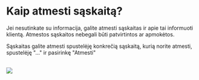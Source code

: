 # Kaip atmesti sąskaitą?

Jei nesutinkate su informacija, galite atmesti sąskaitas ir apie tai informuoti klientą. Atmestos sąskaitos nebegali būti patvirtintos ar apmokėtos.

Sąskaitas galite atmesti spustelėję konkrečią sąskaitą, kurią norite atmesti, spustelėję "..." ir pasirinkę "Atmesti"\
​

[![](https://downloads.intercomcdn.com/i/o/1121800086/cd144b413f4ece5458095379/image.png?expires=1751479200\&signature=704bce720d8f8532f2c05f1777eb5adb235f1b23a0c9ee4b209873051d9179b3\&req=dSElF8F%2BnYFXX%2FMW3nq%2BgVRcZu0KdXjAdhNsJ5ile2GhHN34lSLjCMw16jHy%0A2VjRCAplBi9GcdrAQehi7JlOuus%3D%0A)](https://downloads.intercomcdn.com/i/o/1121800086/cd144b413f4ece5458095379/image.png?expires=1751479200\&signature=704bce720d8f8532f2c05f1777eb5adb235f1b23a0c9ee4b209873051d9179b3\&req=dSElF8F%2BnYFXX%2FMW3nq%2BgVRcZu0KdXjAdhNsJ5ile2GhHN34lSLjCMw16jHy%0A2VjRCAplBi9GcdrAQehi7JlOuus%3D%0A)
